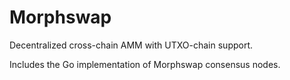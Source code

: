 # Morphswap
Decentralized cross-chain AMM with UTXO-chain support.



Includes the Go implementation of Morphswap consensus nodes.
